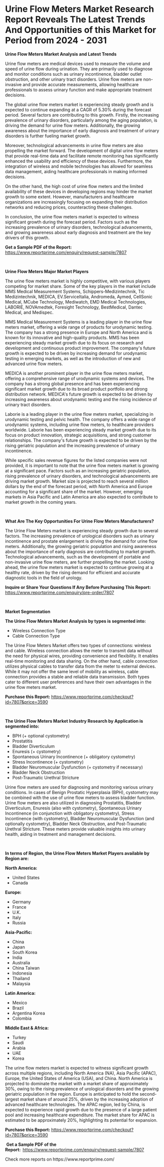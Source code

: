 <p><h1>Urine Flow Meters Market Research Report Reveals The Latest Trends And Opportunities of this Market for Period from 2024 - 2031</h1></p><p><strong>Urine Flow Meters Market Analysis and Latest Trends</strong></p>
<p><p>Urine flow meters are medical devices used to measure the volume and speed of urine flow during urination. They are primarily used to diagnose and monitor conditions such as urinary incontinence, bladder outlet obstruction, and other urinary tract disorders. Urine flow meters are non-invasive and provide accurate measurements, allowing healthcare professionals to assess urinary function and make appropriate treatment decisions.</p><p>The global urine flow meters market is experiencing steady growth and is expected to continue expanding at a CAGR of 5.30% during the forecast period. Several factors are contributing to this growth. Firstly, the increasing prevalence of urinary disorders, particularly among the aging population, is driving the demand for urine flow meters. Additionally, the growing awareness about the importance of early diagnosis and treatment of urinary disorders is further fueling market growth.</p><p>Moreover, technological advancements in urine flow meters are also propelling the market forward. The development of digital urine flow meters that provide real-time data and facilitate remote monitoring has significantly enhanced the usability and efficiency of these devices. Furthermore, the integration of wireless and mobile technologies has allowed for seamless data management, aiding healthcare professionals in making informed decisions.</p><p>On the other hand, the high cost of urine flow meters and the limited availability of these devices in developing regions may hinder the market growth to some extent. However, manufacturers and healthcare organizations are increasingly focusing on expanding their distribution networks and reducing prices, counteracting these challenges.</p><p>In conclusion, the urine flow meters market is expected to witness significant growth during the forecast period. Factors such as the increasing prevalence of urinary disorders, technological advancements, and growing awareness about early diagnosis and treatment are the key drivers of this growth.</p></p>
<p><strong>Get a Sample PDF of the Report:&nbsp;</strong> <a href="https://www.reportprime.com/enquiry/request-sample/7807">https://www.reportprime.com/enquiry/request-sample/7807</a></p>
<p>&nbsp;</p>
<p><strong>Urine Flow Meters Major Market Players</strong></p>
<p><p>The urine flow meters market is highly competitive, with various players competing for market share. Some of the key players in the market include MMS Medical Measurement Systems, Schippers-Medizintechnik, Tic Medizintechnik, MEDICA, EV.ServiceItalia, Andromeda, Aymed, CellSonic Medical, MCube Technology, Mediwatch, EMD Medical Technologies, LABORIE, NOVAmedtek, Foresight Technology, BestMedical, Dantec Medical, and Medispec.</p><p>MMS Medical Measurement Systems is a leading player in the urine flow meters market, offering a wide range of products for urodynamic testing. The company has a strong presence in Europe and North America and is known for its innovative and high-quality products. MMS has been experiencing steady market growth due to its focus on research and development and continuous product improvement. The company's future growth is expected to be driven by increasing demand for urodynamic testing in emerging markets, as well as the introduction of new and advanced urine flow meters.</p><p>MEDICA is another prominent player in the urine flow meters market, offering a comprehensive range of urodynamic systems and devices. The company has a strong global presence and has been experiencing significant market growth due to its broad product portfolio and strong distribution network. MEDICA's future growth is expected to be driven by increasing awareness about urodynamic testing and the rising incidence of urinary tract disorders.</p><p>Laborie is a leading player in the urine flow meters market, specializing in urodynamic testing and pelvic health. The company offers a wide range of urodynamic systems, including urine flow meters, to healthcare providers worldwide. Laborie has been experiencing steady market growth due to its focus on product innovation, strategic acquisitions, and strong customer relationships. The company's future growth is expected to be driven by the rising geriatric population and the increasing prevalence of urinary incontinence.</p><p>While specific sales revenue figures for the listed companies were not provided, it is important to note that the urine flow meters market is growing at a significant pace. Factors such as an increasing geriatric population, rising prevalence of urinary disorders, and technological advancements are driving market growth. Market size is projected to reach several million dollars by the end of the forecast period, with North America and Europe accounting for a significant share of the market. However, emerging markets in Asia Pacific and Latin America are also expected to contribute to market growth in the coming years.</p></p>
<p>&nbsp;</p>
<p><strong>What Are The Key Opportunities For Urine Flow Meters Manufacturers?</strong></p>
<p><p>The Urine Flow Meters market is experiencing steady growth due to several factors. The increasing prevalence of urological disorders such as urinary incontinence and prostate enlargement is driving the demand for urine flow meters. Additionally, the growing geriatric population and rising awareness about the importance of early diagnosis are contributing to market growth. Technological advancements, such as the development of portable and non-invasive urine flow meters, are further propelling the market. Looking ahead, the urine flow meters market is expected to continue growing at a healthy rate, driven by the rising demand for efficient and accurate diagnostic tools in the field of urology.</p></p>
<p><strong>Inquire or Share Your Questions If Any Before Purchasing This Report:</strong> <a href="https://www.reportprime.com/enquiry/pre-order/7807">https://www.reportprime.com/enquiry/pre-order/7807</a></p>
<p>&nbsp;</p>
<p><strong>Market Segmentation</strong></p>
<p><strong>The Urine Flow Meters Market Analysis by types is segmented into:</strong></p>
<p><ul><li>Wireless Connection Type</li><li>Cable Connection Type</li></ul></p>
<p><p>The Urine Flow Meters Market offers two types of connections: wireless and cable. Wireless connection allows the meter to transmit data without the need for physical wires, providing convenience and flexibility. It enables real-time monitoring and data sharing. On the other hand, cable connection utilizes physical cables to transfer data from the meter to external devices. While it may not offer the same level of mobility as wireless, cable connection provides a stable and reliable data transmission. Both types cater to different user preferences and have their own advantages in the urine flow meters market.</p></p>
<p><strong>Purchase this Report:&nbsp;</strong><a href="https://www.reportprime.com/checkout?id=7807&price=3590">https://www.reportprime.com/checkout?id=7807&price=3590</a></p>
<p>&nbsp;</p>
<p><strong>The Urine Flow Meters Market Industry Research by Application is segmented into:</strong></p>
<p><ul><li>BPH (+ optional cystometry)</li><li>Prostatitis</li><li>Bladder Diverticulum</li><li>Enuresis (+ cystometry)</li><li>Spontaneous Urinary Incontinence (+ obligatory cystometry)</li><li>Stress Incontinence (+ cystometry)</li><li>Bladder Neuromuscular Dysfunction (+ cystometry if necessary)</li><li>Bladder Neck Obstruction</li><li>Post-Traumatic Urethral Stricture</li></ul></p>
<p><p>Urine flow meters are used for diagnosing and monitoring various urinary conditions. In cases of Benign Prostatic Hyperplasia (BPH), cystometry may be combined with the use of urine flow meters to assess bladder function. Urine flow meters are also utilized in diagnosing Prostatitis, Bladder Diverticulum, Enuresis (also with cystometry), Spontaneous Urinary Incontinence (in conjunction with obligatory cystometry), Stress Incontinence (with cystometry), Bladder Neuromuscular Dysfunction (and optionally cystometry), Bladder Neck Obstruction, and Post-Traumatic Urethral Stricture. These meters provide valuable insights into urinary health, aiding in treatment and management decisions.</p></p>
<p>&nbsp;</p>
<p><strong>In terms of Region, the Urine Flow Meters Market Players available by Region are:</strong></p>
<p>
    <p> <strong> North America: </strong>
        <ul>
            <li>United States</li>
            <li>Canada</li>
        </ul>
        </p> 
    <p> <strong> Europe: </strong>
        <ul>
            <li>Germany</li>
            <li>France</li>
            <li>U.K.</li>
            <li>Italy</li>
            <li>Russia</li>
        </ul>
        </p> 
    <p> <strong> Asia-Pacific: </strong>
        <ul>
            <li>China</li>
            <li>Japan</li>
            <li>South Korea</li>
            <li>India</li>
            <li>Australia</li>
            <li>China Taiwan</li>
            <li>Indonesia</li>
            <li>Thailand</li>
            <li>Malaysia</li>
        </ul>
        </p> 
    <p> <strong> Latin America: </strong>
        <ul>
            <li>Mexico</li>
            <li>Brazil</li>
            <li>Argentina Korea</li>
            <li>Colombia</li>
        </ul>
        </p> 
    <p> <strong> Middle East & Africa: </strong>
        <ul>
            <li>Turkey</li>
            <li>Saudi</li>
            <li>Arabia</li>
            <li>UAE</li>
            <li>Korea</li>
        </ul>
    </p>
    </p>
<p><p>The urine flow meters market is expected to witness significant growth across multiple regions, including North America (NA), Asia Pacific (APAC), Europe, the United States of America (USA), and China. North America is projected to dominate the market with a market share of approximately 30%, owing to the rising prevalence of urological disorders and the growing geriatric population in the region. Europe is anticipated to hold the second-largest market share of around 25%, driven by the increasing adoption of advanced healthcare technologies. The APAC region, led by China, is expected to experience rapid growth due to the presence of a large patient pool and increasing healthcare expenditure. The market share for APAC is estimated to be approximately 20%, highlighting its potential for expansion.</p></p>
<p><strong>Purchase this Report: </strong><a href="https://www.reportprime.com/checkout?id=7807&price=3590">https://www.reportprime.com/checkout?id=7807&price=3590</a></p>
<p>&nbsp;<strong>Get a Sample PDF of the Report:&nbsp;&nbsp;</strong><a href="https://www.reportprime.com/enquiry/request-sample/7807">https://www.reportprime.com/enquiry/request-sample/7807</a></p>
<p><strong></strong></p>
<p>Check more reports on https://www.reportprime.com/</p>